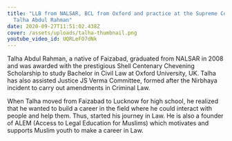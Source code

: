 ```yaml
---
title: "LLB from NALSAR, BCL from Oxford and practice at the Supreme Court:
  Talha Abdul Rahman"
date: 2020-09-27T11:51:02.438Z
cover: /assets/uploads/talha-thumbnail.png
youtube_video_id: UQRLeFO7dNk
---
```

<!--StartFragment-->

Talha Abdul Rahman, a native of Faizabad, graduated from NALSAR in 2008 and was awarded with the prestigious Shell Centenary Chevening Scholarship to study Bachelor in Civil Law at Oxford University, UK. Talha has also assisted Justice JS Verma Committee, formed after the Nirbhaya incident to carry out amendments in Criminal Law. 

When Talha moved from Faizabad to Lucknow for high school, he realized that he wanted to build a career in the field where he could interact with people and help them. Thus, started his journey in Law. He is also a founder of ALEM (Access to Legal Education for Muslims) which motivates and supports Muslim youth to make a career in Law.

<!--EndFragment-->